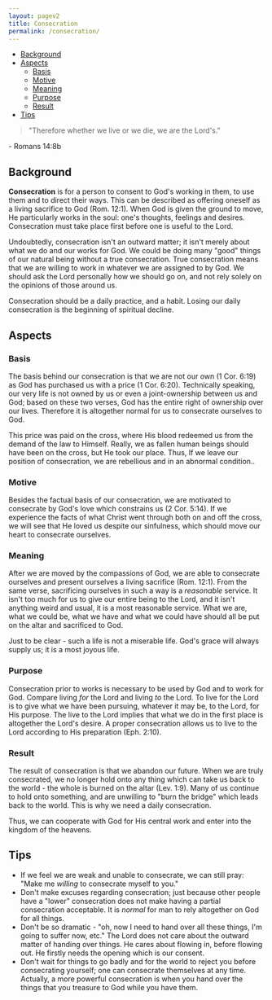 ```yaml
---
layout: pagev2
title: Consecration
permalink: /consecration/
---
```


- [Background](#background)
- [Aspects](#aspects)
  - [Basis](#basis)
  - [Motive](#motive)
  - [Meaning](#meaning)
  - [Purpose](#purpose)
  - [Result](#result)
- [Tips](#tips)

>"Therefore whether we live or we die, we are the Lord's."

\- Romans 14:8b

## Background

**Consecration** is for a person to consent to God's working in them, to use them and to direct their ways. This can be described as offering oneself as a living sacrifice to God (Rom. 12:1). When God is given the ground to move, He particularly works in the soul: one's thoughts, feelings and desires. Consecration must take place first before one is useful to the Lord.

Undoubtedly, consecration isn't an outward matter; it isn't merely about what we do and our works for God. We could be doing many "good" things of our natural being without a true consecration. True consecration means that we are willing to work in whatever we are assigned to by God. We should ask the Lord personally how we should go on, and not rely solely on the opinions of those around us.

Consecration should be a daily practice, and a habit. Losing our daily consecration is the beginning of spiritual decline. 

## Aspects

### Basis

The basis behind our consecration is that we are not our own (1 Cor. 6:19) as God has purchased us with a price (1 Cor. 6:20). Technically speaking, our very life is not owned by us or even a joint-ownership between us and God; based on these two verses, God has the entire right of ownership over our lives. Therefore it is altogether normal for us to consecrate ourselves to God. 

This price was paid on the cross, where His blood redeemed us from the demand of the law to Himself. Really, we as fallen human beings should have been on the cross, but He took our place. Thus, If we leave our position of consecration, we are rebellious and in an abnormal condition..

### Motive

Besides the factual basis of our consecration, we are motivated to consecrate by God's love which constrains us (2 Cor. 5:14). If we experience the facts of what Christ went through both on and off the cross, we will see that He loved us despite our sinfulness, which should move our heart to consecrate ourselves.

### Meaning

After we are moved by the compassions of God, we are able to consecrate ourselves and present ourselves a living sacrifice (Rom. 12:1). From the same verse, sacrificing  ourselves in such a way is a *reasonable* service. It isn't too much for us to give our entire being to the Lord, and it isn't anything weird and usual, it is a most reasonable service. What we are, what we could be, what we have and what we could have should all be put on the altar and sacrificed to God.

Just to be clear - such a life is not a miserable life. God's grace will always supply us; it is a most joyous life.

### Purpose

Consecration prior to works is necessary to be used by God and to work for God. Compare living *for* the Lord and living *to* the Lord. To live for the Lord is to give what we have been pursuing, whatever it may be, to the Lord, for His purpose. The live to the Lord implies that what we do in the first place is altogether the Lord's desire. A proper consecration allows us to live to the Lord according to His preparation (Eph. 2:10).

### Result

The result of consecration is that we abandon our future. When we are truly consecrated, we no longer hold onto any thing which can take us back to the world - the whole is burned on the altar (Lev. 1:9). Many of us continue to hold onto something, and are unwilling to "burn the bridge" which leads back to the world. This is why we need a daily consecration.

Thus, we can cooperate with God for His central work and enter into the kingdom of the heavens. 

## Tips 

- If we feel we are weak and unable to consecrate, we can still pray: "Make me *willing* to consecrate myself to you."
- Don't make excuses regarding consecration; just because other people have a "lower" consecration does not make having a partial consecration acceptable. It is *normal* for man to rely altogether on God for all things. 
- Don't be so dramatic - "oh, now I need to hand over all these things, I'm going to suffer now, etc." The Lord does not care about the outward matter of handing over things. He cares about flowing in, before flowing out. He firstly needs the opening which is our consent.
- Don't wait for things to go badly and for the world to reject you before consecrating yourself; one can consecrate themselves at any time. Actually, a more powerful consecration is when you hand over the things that you treasure to God while you have them.